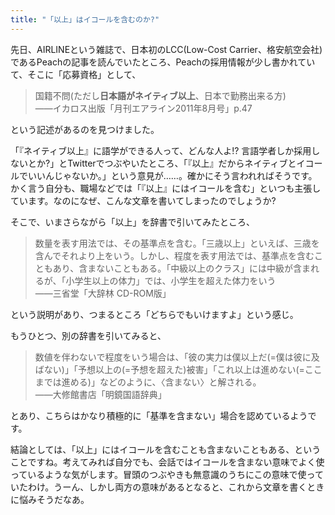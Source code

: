 ```yaml
---
title: "「以上」はイコールを含むのか?"
---
```


先日、AIRLINEという雑誌で、日本初のLCC(Low-Cost Carrier、格安航空会社)であるPeachの記事を読んでいたところ、Peachの採用情報が少し書かれていて、そこに「応募資格」として、

> 国籍不問(ただし**日本語がネイティブ以上**、日本で勤務出来る方)  
> ――イカロス出版「月刊エアライン2011年8月号」p.47

という記述があるのを見つけました。

「『ネイティブ以上』に語学ができる人って、どんな人よ!? 言語学者しか採用しないとか?」とTwitterでつぶやいたところ、「『以上』だからネイティブとイコールでいいんじゃないか。」という意見が……。確かにそう言われればそうです。かく言う自分も、職場などでは「『以上』にはイコールを含む」といつも主張しています。なのになぜ、こんな文章を書いてしまったのでしょうか?

そこで、いまさらながら「以上」を辞書で引いてみたところ、

> 数量を表す用法では、その基準点を含む。「三歳以上」といえば、三歳を含んでそれより上をいう。しかし、程度を表す用法では、基準点を含むこともあり、含まないこともある。「中級以上のクラス」には中級が含まれるが、「小学生以上の体力」では、小学生を超えた体力をいう  
> ――三省堂「大辞林 CD-ROM版」

という説明があり、つまるところ「どちらでもいけますよ」という感じ。

もうひとつ、別の辞書を引いてみると、

> 数値を伴わないで程度をいう場合は、「彼の実力は僕以上だ(=僕は彼に及ばない)」「予想以上の(=予想を超えた)被害」「これ以上は進めない(=ここまでは進める)」などのように、〈含まない〉と解される。  
> ――大修館書店「明鏡国語辞典」

とあり、こちらはかなり積極的に「基準を含まない」場合を認めているようです。

結論としては、「以上」にはイコールを含むことも含まないこともある、ということですね。考えてみれば自分でも、会話ではイコールを含まない意味でよく使っているような気がします。冒頭のつぶやきも無意識のうちにこの意味で使っていたわけ。うーん、しかし両方の意味があるとなると、これから文章を書くときに悩みそうだなあ。
